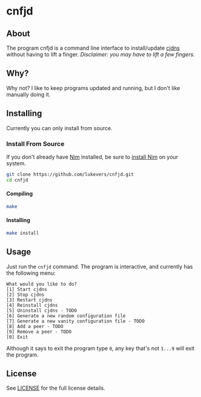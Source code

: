 # cnfjd

## About

The program cnfjd is a command line interface to install/update [cjdns](https://github.com/cjdelisle/cjdns) without having to lift a finger. _Disclaimer: you may have to lift a few fingers._

## Why?

Why not? I like to keep programs updated and running, but I don't like manually doing it.

## Installing

Currently you can only install from source.

### Install From Source

If you don't already have [Nim](http://nim-lang.org/) installed, be sure to [install Nim](http://nim-lang.org/download.html) on your system. 

```bash
git clone https://github.com/lukevers/cnfjd.git
cd cnfjd
```

#### Compiling

```bash
make
```

#### Installing

```bash
make install
```

## Usage

Just run the `cnfjd` command. The program is interactive, and currently has the following menu:

```
What would you like to do?
[1] Start cjdns
[2] Stop cjdns
[3] Restart cjdns
[4] Reinstall cjdns
[5] Uninstall cjdns - TODO
[6] Generate a new random configuration file
[7] Generate a new vanity configuration file - TODO
[8] Add a peer - TODO
[9] Remove a peer - TODO
[0] Exit
```

Although it says to exit the program type `0`, any key that's not `1...9` will exit the program.

## License

See [LICENSE](LICENSE.md) for the full license details.
